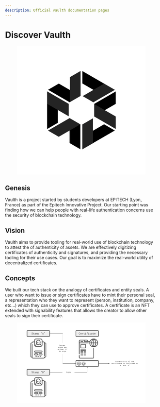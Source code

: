 ```yaml
---
description: Official vaulth documentation pages
---
```


# Discover Vaulth

<figure><img src=".gitbook/assets/vaulth-logo.png" alt=""><figcaption></figcaption></figure>

## Genesis
Vaulth is a project started by students developers at EPITECH (Lyon, France) as part of the Epitech Innovative Project.
Our starting point was finding how we can help people with real-life authentication concerns use the security of blockchain technology.

## Vision
Vaulth aims to provide tooling for real-world use of blockchain technology to attest the of authenticity of assets. We are effectively digitizing certificates of authenticity and signatures, and providing the necessary tooling for their use cases. Our goal is to maximize the real-world utility of decentralized certificates.

## Concepts
We built our tech stack on the analogy of certificates and entity seals. A user who want to issue or sign certificates have to mint their personal seal, a representation who they want to represent (person, institution, company, etc...) which they can use to approve certificates. A certificate is an NFT extended with signability features that allows the creator to allow other seals to sign their certificate.

<figure><img src=".gitbook/assets/vaulth-concept.png" alt=""><figcaption></figcaption></figure>
